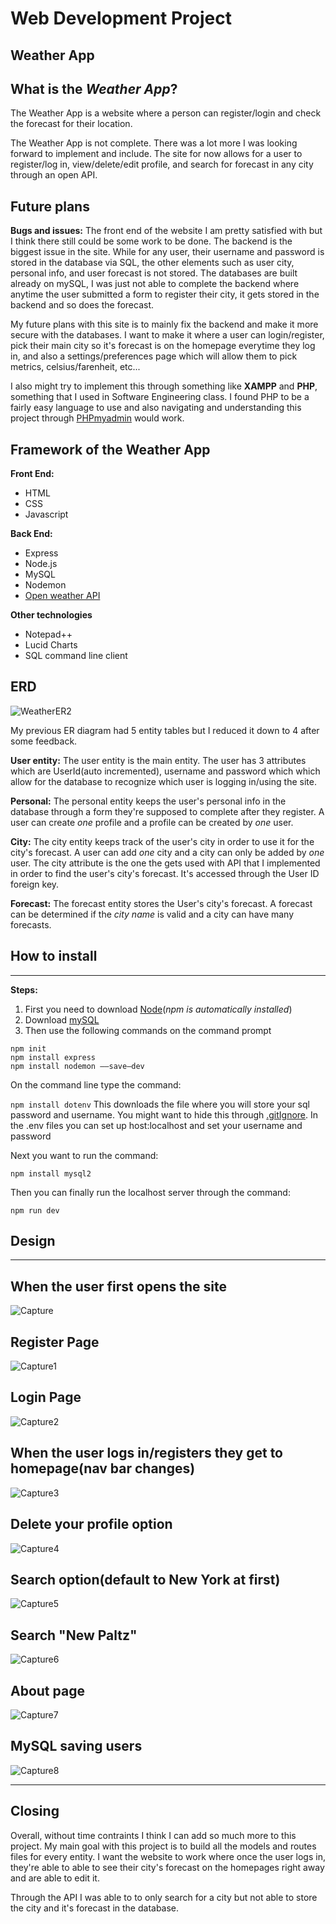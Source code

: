 # Web Development Project
## **Weather App**

## What is the *Weather App*?

The Weather App is a website where a person can register/login and check the forecast for their location.

The Weather App is not complete. There was a lot more I was looking forward to implement and include. The site for
now allows for a user to register/log in, view/delete/edit profile, and search for forecast in any city through an open API. 

## Future plans
__Bugs and issues:__ The front end of the website I am pretty satisfied with but I think there still could be some work 
to be done. The backend is the biggest issue in the site. While for any user, their username and password is stored in the
database via SQL, the other elements such as user city, personal info, and user forecast is not stored. The databases are built already on mySQL, 
I was just not able to complete the backend where anytime the user submitted a form to register their city, it gets stored in the backend and so does 
the forecast. 

My future plans with this site is to mainly fix the backend and make it more secure with the databases. I want to make it where a user can login/register, pick 
their main city so it's forecast is on the homepage everytime they log in, and also a settings/preferences page which will allow them to pick metrics, celsius/farenheit, etc... 

I also might try to implement this through something like __XAMPP__ and __PHP__, something that I used in Software Engineering class. I found PHP to be a fairly easy language to use and also navigating and understanding this project through [PHPmyadmin](https://www.phpmyadmin.net/) would work.

## Framework of the Weather App
**Front End:**
* HTML
* CSS
* Javascript

**Back End:**
* Express
* Node.js
* MySQL
* Nodemon
* [Open weather API](https://openweathermap.org/api)

**Other technologies**
* Notepad++
* Lucid Charts
* SQL command line client

## ERD
![WeatherER2](https://user-images.githubusercontent.com/76795557/168940143-3efdc15d-9f98-45e2-a79e-25973a5ccebd.png)

My previous ER diagram had 5 entity tables but I reduced it down to 4 after some feedback.

__User entity:__ The user entity is the main entity. The user has 3 attributes which are UserId(auto incremented), username and password which which allow for the database to recognize which user is logging in/using the site.

__Personal:__ The personal entity keeps the user's personal info in the database through a form they're supposed to complete after they register. A user can create *one* profile and a profile can be created by *one* user. 

__City:__ The city entity keeps track of the user's city in order to use it for the city's forecast. A user can add *one* city and a city can only be added by *one* user. The city attribute is the one the gets used with API that I implemented in order to find the user's city's forecast. It's accessed through the User ID foreign key.

__Forecast:__ The forecast entity stores the User's city's forecast. A forecast can be determined if the *city name* is valid and a city can have many forecasts. 

## How to install
---
__Steps:__
1. First you need to download [Node](https://nodejs.org/en/download/)(*npm is automatically installed*)
2. Download [mySQL](https://www.mysql.com/downloads/)
3. Then use the following commands on the command prompt

```
npm init
npm install express
npm install nodemon ——save—dev
```

On the command line type the command:

`npm install dotenv`
This downloads the file where you will store your sql password and username. You might want to hide this through [.gitIgnore](https://www.toptal.com/developers/gitignore). In the .env files you can set up host:localhost and set your username and password

Next you want to run the command:

`npm install mysql2`

Then you can finally run the localhost server through the command:

`npm run dev`

## Design
---

## When the user first opens the site
![Capture](https://user-images.githubusercontent.com/76795557/168945765-241e6eb4-50fa-4b8b-aaa3-5e5d3bb630ea.PNG)

## Register Page
![Capture1](https://user-images.githubusercontent.com/76795557/168946194-5fbd7adf-92aa-44f6-882e-7e92c95ade10.PNG)

## Login Page
![Capture2](https://user-images.githubusercontent.com/76795557/168946354-580e6654-cc42-485e-810d-f9e8dab9f48c.PNG)

## When the user logs in/registers they get to homepage(nav bar changes)
![Capture3](https://user-images.githubusercontent.com/76795557/168946543-2ed6bbfa-a087-4ce0-b717-46e31f39bb56.PNG)

## Delete your profile option
![Capture4](https://user-images.githubusercontent.com/76795557/168947309-1f7baeca-e729-4ab0-a740-00ee1d628217.PNG)

## Search option(default to New York at first)
![Capture5](https://user-images.githubusercontent.com/76795557/168947551-86bb2f9a-e009-4b15-83ab-b41ac566e9b8.PNG)

## Search "New Paltz"
![Capture6](https://user-images.githubusercontent.com/76795557/168947616-404191e3-b979-4c30-89c3-1ac0472b4819.PNG)

## About page
![Capture7](https://user-images.githubusercontent.com/76795557/168947919-c74ab4cc-1e6d-4f64-bd9a-f2fb52eec279.PNG)

## MySQL saving users
![Capture8](https://user-images.githubusercontent.com/76795557/168948352-5745b183-367d-4395-a3db-302988165e9f.PNG)

---
## Closing
Overall, without time contraints I think I can add so much more to this project. My main goal with this project is to build all the models and routes files for every entity. I want the website to work where once the user logs in, they're able to able to see their city's forecast on the homepages right away and are able to edit it.

Through the API I was able to to only search for a city but not able to store the city and it's forecast in the database. 








